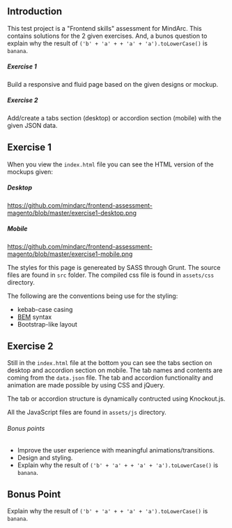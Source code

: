 Introduction
---
This test project is a "Frontend skills" assessment for MindArc. This contains solutions for the 2 given exercises. And, a bunos question to explain why the result of `('b' + 'a' + + 'a' + 'a').toLowerCase()` is `banana`.

##### Exercise 1
Build a responsive and fluid page based on the given designs or mockup.

##### Exercise 2
Add/create a tabs section (desktop) or accordion section (mobile) with the given JSON data.


Exercise 1
---
When you view the `index.html` file you can see the HTML version of the mockups given:

##### Desktop
https://github.com/mindarc/frontend-assessment-magento/blob/master/exercise1-desktop.png

##### Mobile
https://github.com/mindarc/frontend-assessment-magento/blob/master/exercise1-mobile.png

The styles for this page is genereated by SASS through Grunt. The source files are found in `src` folder. The compiled css file is found in `assets/css` directory.

The following are the conventions being use for the styling:
- kebab-case casing
- [BEM](https://medium.com/@andrew_barnes/bem-and-sass-a-perfect-match-5e48d9bc3894) syntax
- Bootstrap-like layout


Exercise 2
---
Still in the `index.html` file at the bottom you can see the tabs section on desktop and accordion section on mobile. The tab names and contents are coming from the `data.json` file. The tab and accordion functionality and animation are made possible by using CSS and jQuery. 

The tab or accordion structure is dynamically contructed using Knockout.js.

All the JavaScript files are found in `assets/js` directory.


###### Bonus points
* Improve the user experience with meaningful animations/transitions.
* Design and styling.
* Explain why the result of `('b' + 'a' + + 'a' + 'a').toLowerCase()` is `banana`.

Bonus Point
---
Explain why the result of `('b' + 'a' + + 'a' + 'a').toLowerCase()` is `banana`.



